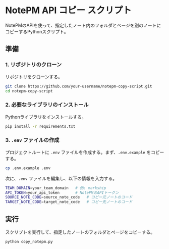 # NotePM API コピー スクリプト

NotePMのAPIを使って、指定したノート内のフォルダとページを別のノートにコピーするPythonスクリプト。

## 準備

### 1. リポジトリのクローン

リポジトリをクローンする。

```bash
git clone https://github.com/your-username/notepm-copy-script.git
cd notepm-copy-script
```

### 2. 必要なライブラリのインストール

Pythonライブラリをインストールする。

```bash
pip install -r requirements.txt
```

### 3. `.env` ファイルの作成

プロジェクトルートに `.env` ファイルを作成する。まず、`.env.example` をコピーする。

```bash
cp .env.example .env
```

次に、`.env` ファイルを編集し、以下の情報を入力する。

```bash
TEAM_DOMAIN=your_team_domain   # 例: markship
API_TOKEN=your_api_token       # NotePMのAPIトークン
SOURCE_NOTE_CODE=source_note_code   # コピー元ノートのコード
TARGET_NOTE_CODE=target_note_code   # コピー先ノートのコード
```

## 実行

スクリプトを実行して、指定したノートのフォルダとページをコピーする。

```bash
python copy_notepm.py
```

